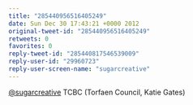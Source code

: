 ```yaml
---
title: "285440956516405249"
date: Sun Dec 30 17:43:21 +0000 2012
original-tweet-id: "285440956516405249"
retweets: 0
favorites: 0
reply-tweet-id: "285440817546539009"
reply-user-id: "29960723"
reply-user-screen-name: "sugarcreative"
---
```

<a href="https://twitter.com/sugarcreative">@sugarcreative</a> TCBC (Torfaen Council, Katie Gates)
